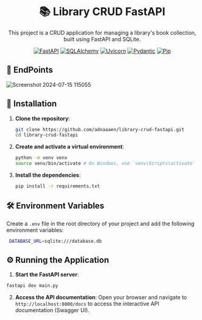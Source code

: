 <div align="center">
  
# 📚 Library CRUD FastAPI

This project is a CRUD application for managing a library's book collection, built using FastAPI and SQLite.
</div>

<div align="center">
  
  [![FastAPI](https://img.shields.io/badge/FastAPI-0.111.0-blue)](https://fastapi.tiangolo.com/)
  [![SQLAlchemy](https://img.shields.io/badge/SQLAlchemy-2.0.31-blue)](https://docs.sqlalchemy.org/)
  [![Uvicorn](https://img.shields.io/badge/Uvicorn-0.30.1-blue)](https://www.uvicorn.org/)
  [![Pydantic](https://img.shields.io/badge/Pydantic-2.8.2-blue)](https://docs.pydantic.dev/)
  [![Pip](https://img.shields.io/badge/Pip-24.0-blue)](https://pip.pypa.io/)
</div>

## 🚧 EndPoints
![Screenshot 2024-07-15 115055](https://github.com/user-attachments/assets/32fe10b1-c4ea-4247-93b6-bacabb90a9c7)


## 🚀 Installation

1. **Clone the repository**:

    ```sh
    git clone https://github.com/adnaaaen/library-crud-fastapi.git
    cd library-crud-fastapi
    ```

2. **Create and activate a virtual environment**:

    ```sh
    python -m venv venv
    source venv/bin/activate # On Windows, use `venv\Scripts\activate`
    ```

3. **Install the dependencies**:

    ```sh
    pip install -r requirements.txt
    ```

## 🛠️ Environment Variables

Create a `.env` file in the root directory of your project and add the following environment variables:

   ```sh
    DATABASE_URL=sqlite:///database.db
```
## ⚙️ Running the Application

1. **Start the FastAPI server**:
```bash
fastapi dev main.py
```

2. **Access the API documentation**:
Open your browser and navigate to `http://localhost:8000/docs` to access the interactive API documentation (Swagger UI).





